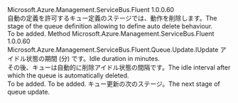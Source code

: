 <Type Name="IWithDeleteOnIdle" FullName="Microsoft.Azure.Management.ServiceBus.Fluent.Queue.Update.IWithDeleteOnIdle">
  <TypeSignature Language="C#" Value="public interface IWithDeleteOnIdle" />
  <TypeSignature Language="ILAsm" Value=".class public interface auto ansi abstract IWithDeleteOnIdle" />
  <TypeSignature Language="DocId" Value="T:Microsoft.Azure.Management.ServiceBus.Fluent.Queue.Update.IWithDeleteOnIdle" />
  <TypeSignature Language="VB.NET" Value="Public Interface IWithDeleteOnIdle" />
  <TypeSignature Language="F#" Value="type IWithDeleteOnIdle = interface" />
  <AssemblyInfo>
    <AssemblyName>Microsoft.Azure.Management.ServiceBus.Fluent</AssemblyName>
    <AssemblyVersion>1.0.0.60</AssemblyVersion>
  </AssemblyInfo>
  <Interfaces />
  <Docs>
    <summary>
            <span data-ttu-id="d5e06-101">自動の定義を許可するキュー定義のステージでは、動作を削除します。</span><span class="sxs-lookup"><span data-stu-id="d5e06-101">The stage of the queue definition allowing to define auto delete behaviour.</span></span>
            </summary>
    <remarks>To be added.</remarks>
  </Docs>
  <Members>
    <Member MemberName="WithDeleteOnIdleDurationInMinutes">
      <MemberSignature Language="C#" Value="public Microsoft.Azure.Management.ServiceBus.Fluent.Queue.Update.IUpdate WithDeleteOnIdleDurationInMinutes (int durationInMinutes);" />
      <MemberSignature Language="ILAsm" Value=".method public hidebysig newslot virtual instance class Microsoft.Azure.Management.ServiceBus.Fluent.Queue.Update.IUpdate WithDeleteOnIdleDurationInMinutes(int32 durationInMinutes) cil managed" />
      <MemberSignature Language="DocId" Value="M:Microsoft.Azure.Management.ServiceBus.Fluent.Queue.Update.IWithDeleteOnIdle.WithDeleteOnIdleDurationInMinutes(System.Int32)" />
      <MemberSignature Language="VB.NET" Value="Public Function WithDeleteOnIdleDurationInMinutes (durationInMinutes As Integer) As IUpdate" />
      <MemberSignature Language="F#" Value="abstract member WithDeleteOnIdleDurationInMinutes : int -&gt; Microsoft.Azure.Management.ServiceBus.Fluent.Queue.Update.IUpdate" Usage="iWithDeleteOnIdle.WithDeleteOnIdleDurationInMinutes durationInMinutes" />
      <MemberType>Method</MemberType>
      <AssemblyInfo>
        <AssemblyName>Microsoft.Azure.Management.ServiceBus.Fluent</AssemblyName>
        <AssemblyVersion>1.0.0.60</AssemblyVersion>
      </AssemblyInfo>
      <ReturnValue>
        <ReturnType>Microsoft.Azure.Management.ServiceBus.Fluent.Queue.Update.IUpdate</ReturnType>
      </ReturnValue>
      <Parameters>
        <Parameter Name="durationInMinutes" Type="System.Int32" />
      </Parameters>
      <Docs>
        <param name="durationInMinutes"><span data-ttu-id="d5e06-102">アイドル状態の期間 (分) です。</span><span class="sxs-lookup"><span data-stu-id="d5e06-102">Idle duration in minutes.</span></span></param>
        <summary>
            <span data-ttu-id="d5e06-103">その後、キューは自動的に削除アイドル状態の間隔です。</span><span class="sxs-lookup"><span data-stu-id="d5e06-103">The idle interval after which the queue is automatically deleted.</span></span>
            </summary>
        <returns>To be added.</returns>
        <remarks>To be added.</remarks>
        <return><span data-ttu-id="d5e06-104">キュー更新の次のステージ。</span><span class="sxs-lookup"><span data-stu-id="d5e06-104">The next stage of queue update.</span></span></return>
      </Docs>
    </Member>
  </Members>
</Type>